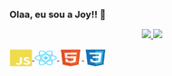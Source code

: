 ### Olaa, eu sou a Joy!! 👋
<div align="center">
  <a href="https://https://github.com/jojobaa">
  <img  src="https://github-readme-stats.vercel.app/api?username=jojobaa&show_icons=true&theme=dracula&include_all_commits=true&count_private=true"/>
  <img  src="https://github-readme-stats.vercel.app/api/top-langs/?username=jojobaa&layout=compact&langs_count=7&theme=dracula"/>
</div>
<div style="display: inline_block"><br>
  <img align="center" alt="Rafa-Js" height="30" width="40" src="https://raw.githubusercontent.com/devicons/devicon/master/icons/javascript/javascript-plain.svg">
  <img align="center" alt="Rafa-React" height="30" width="40" src="https://raw.githubusercontent.com/devicons/devicon/master/icons/react/react-original.svg">
  <img align="center" alt="Rafa-HTML" height="30" width="40" src="https://raw.githubusercontent.com/devicons/devicon/master/icons/html5/html5-original.svg">
  <img align="center" alt="Rafa-CSS" height="30" width="40" src="https://raw.githubusercontent.com/devicons/devicon/master/icons/css3/css3-original.svg">
</div>
